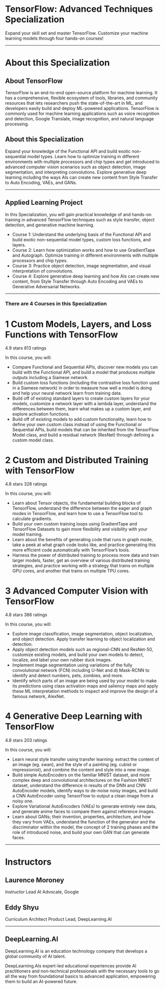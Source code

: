 # TensorFlow: Advanced Techniques Specialization
Expand your skill set and master TensorFlow. Customize your machine learning models through four hands-on courses!

---

# About this Specialization
## About TensorFlow
TensorFlow is an end-to-end open-source platform for machine learning. It has a comprehensive, flexible ecosystem of tools, libraries, and community resources that lets researchers push the state-of-the-art in ML, and developers easily build and deploy ML-powered applications. TensorFlow is commonly used for machine learning applications such as voice recognition and detection, Google Translate, image recognition, and natural language processing.

## About this Specialization
Expand your knowledge of the Functional API and build exotic non-sequential model types. Learn how to optimize training in different environments with multiple processors and chip types and get introduced to advanced computer vision scenarios such as object detection, image segmentation, and interpreting convolutions. Explore generative deep learning including the ways AIs can create new content from Style Transfer to Auto Encoding, VAEs, and GANs.

---

## Applied Learning Project
In this Specialization, you will gain practical knowledge of and hands-on training in advanced TensorFlow techniques such as style transfer, object detection, and generative machine learning.

- Course 1: Understand the underlying basis of the Functional API and build exotic non-sequential model types, custom loss functions, and layers. 
- Course 2: Learn how optimization works and how to use GradientTape and Autograph. Optimize training in different environments with multiple processors and chip types.
- Course 3: Practice object detection, image segmentation, and visual interpretation of convolutions.
- Course 4: Explore generative deep learning and how AIs can create new content, from Style Transfer through Auto Encoding and VAEs to Generative Adversarial Networks.

---

### There are 4 Courses in this Specialization

# 1 Custom Models, Layers, and Loss Functions with TensorFlow
4.9 stars
813 ratings

In this course, you will:
- Compare Functional and Sequential APIs, discover new models you can build with the Functional API, and build a model that produces multiple outputs including a Siamese network.
- Build custom loss functions (including the contrastive loss function used in a Siamese network) in order to measure how well a model is doing and help your neural network learn from training data. 
- Build off of existing standard layers to create custom layers for your models, customize a network layer with a lambda layer, understand the differences between them, learn what makes up a custom layer, and explore activation functions. 
- Build off of existing models to add custom functionality, learn how to define your own custom class instead of using the Functional or Sequential APIs, build models that can be inherited from the TensorFlow Model class, and build a residual network (ResNet) through defining a custom model class. 



# 2 Custom and Distributed Training with TensorFlow
4.8 stars
328 ratings

In this course, you will:
- Learn about Tensor objects, the fundamental building blocks of TensorFlow, understand the difference between the eager and graph modes in TensorFlow, and learn how to use a TensorFlow tool to calculate gradients.
- Build your own custom training loops using GradientTape and TensorFlow Datasets to gain more flexibility and visibility with your model training. 
- Learn about the benefits of generating code that runs in graph mode, take a peek at what graph code looks like, and practice generating this more efficient code automatically with TensorFlow’s tools.
- Harness the power of distributed training to process more data and train larger models, faster, get an overview of various distributed training strategies, and practice working with a strategy that trains on multiple GPU cores, and another that trains on multiple TPU cores.


# 3 Advanced Computer Vision with TensorFlow
4.8 stars
386 ratings

In this course, you will:
- Explore image classification, image segmentation, object localization, and object detection. Apply transfer learning to object localization and detection.
- Apply object detection models such as regional-CNN and ResNet-50, customize existing models, and build your own models to detect, localize, and label your own rubber duck images.
- Implement image segmentation using variations of the fully convolutional network (FCN) including U-Net and d) Mask-RCNN to identify and detect numbers, pets, zombies, and more.
- Identify which parts of an image are being used by your model to make its predictions using class activation maps and saliency maps and apply these ML interpretation methods to inspect and improve the design of a famous network, AlexNet.


# 4 Generative Deep Learning with TensorFlow
4.8 stars
203 ratings

In this course, you will: 
- Learn neural style transfer using transfer learning: extract the content of an image (eg. swan), and the style of a painting (eg. cubist or impressionist), and combine the content and style into a new image. 
- Build simple AutoEncoders on the familiar MNIST dataset, and more complex deep and convolutional architectures on the Fashion MNIST dataset, understand the difference in results of the DNN and CNN AutoEncoder models, identify ways to de-noise noisy images, and build a CNN AutoEncoder using TensorFlow to output a clean image from a noisy one.
- Explore Variational AutoEncoders (VAEs) to generate entirely new data, and generate anime faces to compare them against reference images. 
- Learn about GANs; their invention, properties, architecture, and how they vary from VAEs, understand the function of the generator and the discriminator within the model, the concept of 2 training phases and the role of introduced noise, and build your own GAN that can generate faces.

---

# Instructors

## Laurence Moroney
Instructor
Lead AI Advocate, Google


## Eddy Shyu
Curriculum Architect
Product Lead, DeepLearning.AI

---

## DeepLearning.AI
DeepLearning.AI is an education technology company that develops a global community of AI talent.

DeepLearning.AIs expert-led educational experiences provide AI practitioners and non-technical professionals with the necessary tools to go all the way from foundational basics to advanced application, empowering them to build an AI-powered future.
